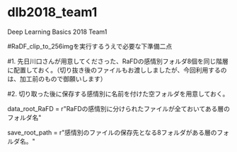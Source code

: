 # dlb2018_team1
Deep Learning Basics 2018 Team1

#RaDF_clip_to_256imgを実行するうえで必要な下準備二点

#1. 先日川口さんが用意してくださった、RaFDの感情別フォルダ8個を同じ階層に配置しておく。（切り抜き後のファイルもお渡ししましたが、今回利用するのは、加工前のもので御願いします）

#2. 切り取った後に保存する感情別に名前を付けた空フォルダを用意しておく。


data_root_RaFD = r"RaFDの感情別に分けられたファイルが全ておいてある層のフォルダ名"

save_root_path = r"感情別のファイルの保存先となる8フォルダがある層のフォルダ名。"
